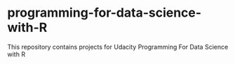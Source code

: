 # programming-for-data-science-with-R
This repository contains projects for Udacity Programming For Data Science with R 

